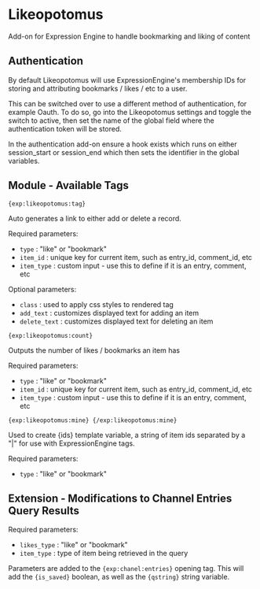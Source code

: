 # Likeopotomus

Add-on for Expression Engine to handle bookmarking and liking of content

## Authentication

By default Likeopotomus will use ExpressionEngine's membership IDs for storing and attributing
bookmarks / likes / etc to a user.

This can be switched over to use a different method of authentication, for example Oauth. To do
so, go into the Likeopotomus settings and toggle the switch to active, then set the name of the
global field where the authentication token will be stored.

In the authentication add-on ensure a hook exists which runs on either session_start or session_end
which then sets the identifier in the global variables.

## Module - Available Tags

```
{exp:likeopotomus:tag}
```
Auto generates a link to either add or delete a record.

Required parameters:
* `type` : "like" or "bookmark"
* `item_id` : unique key for current item, such as entry_id, comment_id, etc
* `item_type` : custom input - use this to define if it is an entry, comment, etc

Optional parameters:
* `class` : used to apply css styles to rendered tag
* `add_text` : customizes displayed text for adding an item
* `delete_text` : customizes displayed text for deleting an item

```
{exp:likeopotomus:count}
```
Outputs the number of likes / bookmarks an item has

Required parameters:
* `type` : "like" or "bookmark"
* `item_id` : unique key for current item, such as entry_id, comment_id, etc
* `item_type` : custom input - use this to define if it is an entry, comment, etc

```
{exp:likeopotomus:mine} {/exp:likeopotomus:mine}
```
Used to create {ids} template variable, a string of item ids separated by a "|" for use with ExpressionEngine tags.

Required parameters:
* `type` : "like" or "bookmark"

## Extension - Modifications to Channel Entries Query Results

Required parameters:
* `likes_type` : "like" or "bookmark"
* `item_type` : type of item being retrieved in the query

Parameters are added to the `{exp:chanel:entries}` opening tag. This will add the `{is_saved}` boolean, as well as the `{qstring}` string variable.